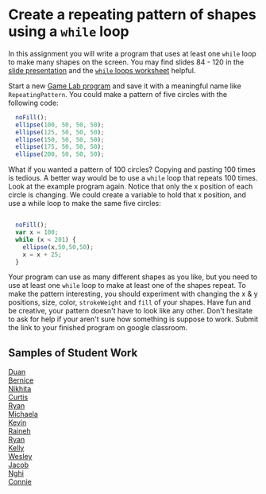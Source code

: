 Create a repeating pattern of shapes using a `while` loop
=============================================
In this assignment you will write a program that uses at least one `while` loop to make many shapes on the screen. You may find slides 84 - 120 in the [slide presentation](https://docs.google.com/presentation/d/1fm_Di0qR4HpRWTf8tJtcW3u5by3OrilfXIPZ517K1js/edit?usp=sharing) and the [`while` loops worksheet](https://github.com/Computer-Programming-A/LoopsWorksheet#while-loops-worksheet) helpful.   

Start a new [Game Lab program](https://code.org/educate/gamelab) and save it with a meaningful name like `RepeatingPattern`. You could make a pattern of five circles with the following code:
```javascript
  noFill();
  ellipse(100, 50, 50, 50);
  ellipse(125, 50, 50, 50);
  ellipse(150, 50, 50, 50);
  ellipse(175, 50, 50, 50);
  ellipse(200, 50, 50, 50);
```
 
What if you wanted a pattern of 100 circles? Copying and pasting 100 times is tedious. A better way would be to use a `while` loop that repeats 100 times. Look at the example program again. Notice that only the x position of each circle is changing. We could create a variable to hold that x position, and use a while loop to make the same five circles:
```javascript

  noFill();
  var x = 100;
  while (x < 201) {
    ellipse(x,50,50,50);
    x = x + 25;
  }

```
Your program can use as many different shapes as you like, but you need to use at least one `while` loop to make at least one of the shapes repeat. To make the pattern interesting, you should experiment with changing the x & y positions, size, color, `strokeWeight` and `fill` of your shapes. Have fun and be creative, your pattern doesn't have to look like any other. Don't hesitate to ask for help if your aren't sure how something is suppose to work. Submit the link to your finished program on google classroom.   

Samples of Student Work
-----------------------
[Duan](https://editor.p5js.org/Duan25/present/y6rLrOTA)   
[Bernice](https://editor.p5js.org/undefined/present/infDsJlI)   
[Nikhita](https://editor.p5js.org/Bluesnow/present/9ePh5C8r)   
[Curtis](https://editor.p5js.org/culee/present/IWU9Vqrb)   
[Ryan](https://editor.p5js.org/rylee15/present/HlbXoj_E)   
[Michaela](https://editor.p5js.org/michaela29/present/3IJbhQkJ)   
[Kevin](https://trinket.io/embed/python/25b0117929?outputOnly=true&runOption=run&start=result)   
[Raineh](https://trinket.io/embed/python/5ca39edf7a?outputOnly=true&runOption=run&start=result)   
[Ryan](https://trinket.io/embed/python/5e6e58c50b?outputOnly=true&runOption=run&start=result)   
[Kelly](https://trinket.io/embed/python/04fcd53f85?outputOnly=true&runOption=run&start=result)   
[Wesley](https://trinket.io/embed/python/d4490b324e?outputOnly=true&runOption=run&start=result)   
[Jacob](https://trinket.io/embed/python/94a26abfda?outputOnly=true&runOption=run&start=result)   
[Nghi](https://trinket.io/embed/python/5fcf4b5e85?outputOnly=true&runOption=run&start=result)   
[Connie](https://trinket.io/embed/python/731e8923e7?outputOnly=true&runOption=run&start=result)   

